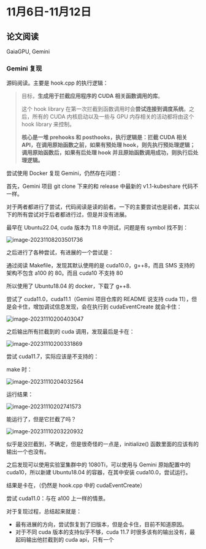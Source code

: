 # 11月6日-11月12日

## 论文阅读

GaiaGPU, Gemini

### Gemini 复现

源码阅读。主要是 hook.cpp 的执行逻辑：

> 目标，**生成用于拦截应用程序的 CUDA 相关函数调用的库**。
>
> 这个 hook library 在第一次拦截到函数调用时会**尝试连接到调度系统**。之后，所有的 CUDA 内核启动以及一些与 GPU 内存相关的活动都将由这个 hook library 来控制。
>
> **核心是一堆 prehooks 和 posthooks，执行逻辑是：拦截 CUDA 相关 API，在调用原始函数之前，如果有预处理 hook，则先执行预处理逻辑；调用原始函数后，如果有后处理 hook 并且原始函数调用成功，则执行后处理逻辑。**

尝试使用 Docker 复现 Gemini，仍然存在问题：

首先，Gemini 项目 git clone 下来的和 release 中最新的 v1.1-kubeshare 代码不一样。

对于两者都进行了尝试，代码阅读是读的前者。一下的主要尝试也是前者，其实以下的所有尝试对于后者都进行过，但是并没有进展。

最早在 Ubuntu22.04, cuda 版本为 11.8 中测试，问题是有 symbol 找不到：

![image-20231108203501736](C:\Users\15370\AppData\Roaming\Typora\typora-user-images\image-20231108203501736.png)

之后进行了各种尝试，有进展的一个尝试是：

通过阅读 Makefile，发现其默认使用的是 cuda10.0，g++8，而且 SMS 支持的架构不包含 a100 的 80。而且 cuda10 不支持 80

所以使用了 Ubuntu18.04 的 docker，下载了 g++8.

尝试了 cuda11.0，cuda11.1（Gemini 项目仓库的 README 说支持 cuda 11），但是会卡住，增加调试信息发现，会在执行到 cudaEventCreate 就会卡住：

![image-20231110200403047](C:\Users\15370\AppData\Roaming\Typora\typora-user-images\image-20231110200403047.png)

之后输出所有拦截到的 cuda 调用，发现最后是卡在：

![image-20231110200331869](C:\Users\15370\AppData\Roaming\Typora\typora-user-images\image-20231110200331869.png)

尝试 cuda11.7，实际应该是不支持的：

make 时：

![image-20231110204032564](C:\Users\15370\AppData\Roaming\Typora\typora-user-images\image-20231110204032564.png)

运行结果：

![image-20231110202741573](C:\Users\15370\AppData\Roaming\Typora\typora-user-images\image-20231110202741573.png)

能运行了，但是它拦截了吗？

![image-20231110203220932](C:\Users\15370\AppData\Roaming\Typora\typora-user-images\image-20231110203220932.png)

似乎是没拦截到，不确定，但是很奇怪的一点是，initialize() 函数里面的应该有的输出一个也没有。

之后发现可以使用实验室集群中的 1080Ti，可以使用与 Gemini 原始配置中的 cuda10，所以新建 Ubuntu18.04 的容器，在其中安装 cuda10.0，尝试运行。

结果是卡在，（仍然是 hook.cpp 中的 cudaEventCreate）

尝试 cuda11.0：与在 a100 上一样的情景。

对于复现过程，总结起来就是：

+ 最有进展的方向，尝试恢复到了旧版本，但是会卡住，目前不知道原因。
+ 对于不同 cuda 版本的支持似乎不够，cuda 11.7 时很多该有的输出没有，最起码输出他拦截到的 cuda api，只有一个

